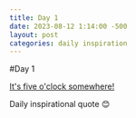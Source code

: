 ```yaml
---
title: Day 1
date: 2023-08-12 1:14:00 -500
layout: post
categories: daily inspiration
---
```


#Day 1

[It's five o'clock somewhere!](https://images.quicklinks.li/quotes/its-five-oclock-somewhere.gif)

Daily inspirational quote 😊
